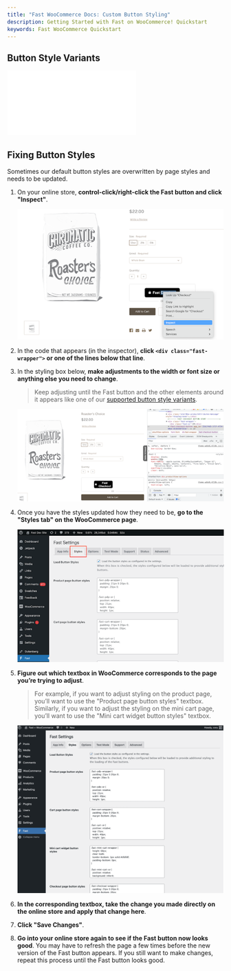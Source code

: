 ```yaml
---
title: "Fast WooCommerce Docs: Custom Button Styling"
description: Getting Started with Fast on WooCommerce! Quickstart
keywords: Fast WooCommerce Quickstart
---
```


## Button Style Variants

<embed src="/reusables/customization/_button-styles.md" />

## Fixing Button Styles

Sometimes our default button styles are overwritten by page styles and needs to be updated.

1. On your online store, **control-click/right-click the Fast button and click "Inspect"**.

   ![inspecting element on a fast button](images/woocommerce-install12.png)

2. In the code that appears (in the inspector), **click `<div class="fast-wrapper">` or one of the lines below that line**.

3. In the styling box below, **make adjustments to the width or font size or anything else you need to change**.

   > Keep adjusting until the Fast button and the other elements around it appears like one of our [supported button style variants](#button-style-variants).

   ![page html and css](images/woocommerce-install13.png)

4. Once you have the styles updated how they need to be, **go to the "Styles tab" on the WooCommerce page**.

   ![Styles Tab in Your WooCommerce Dashboard](../../../images/woocommerce/styles-tab.png)

5. **Figure out which textbox in WooCommerce corresponds to the page you’re trying to adjust**.

   > For example, if you want to adjust styling on the product page, you’ll want to use the "Product page button styles" textbox. Similarly, if you want to adjust the styling on the mini cart page, you’ll want to use the "Mini cart widget button styles" textbox.

   ![styles in your woocommerce styles dashboard tab](images/woocommerce-settings-custom-button-styles.png)

6. **In the corresponding textbox, take the change you made directly on the online store and apply that change here**.

7. **Click "Save Changes"**.
8. **Go into your online store again to see if the Fast button now looks good**. You may have to refresh the page a few times before the new version of the Fast button appears. If you still want to make changes, repeat this process until the Fast button looks good.
